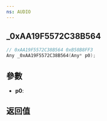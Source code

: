 ```yaml
---
ns: AUDIO
---
```

## _0xAA19F5572C38B564

```c
// 0xAA19F5572C38B564 0xB58B8FF3
Any _0xAA19F5572C38B564(Any* p0);
```


## 參數
* **p0**: 

## 返回值
